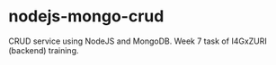 # nodejs-mongo-crud
CRUD service using NodeJS and MongoDB. Week 7 task of I4GxZURI (backend) training.
